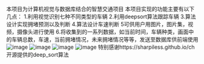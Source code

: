 本项目为计算机视觉与数据库结合的智慧交通项目
本项目实现的功能主要有以下几点：
1.利用视觉识别七种不同类型的车辆
2.利用deepsort算法跟踪车辆
3.算法设计实现拥堵预测以及判断
4.算法设计车速判断
5可供用户用图片，图片集，视频，摄像头进行使用
6.将收集到的一系列数据，如当前时间，车辆种类，画面中的车辆总数，车速，当前拥堵情况，未来拥堵情况等等，发送至数据库供前端使用
![image](https://github.com/user-attachments/assets/e5cff448-589a-41ce-85ff-f26a6c19e4cb)
![image](https://github.com/user-attachments/assets/46a3bcb0-8d5f-4422-bdde-8b1776ed1969)
![image](https://github.com/user-attachments/assets/183e27f0-8bab-4c72-8712-ecf48d7a18e7)
![image](https://github.com/user-attachments/assets/f28c4433-011f-4612-882c-bb9807541b3a)
特别感谢https://sharpiless.github.io/ch开源提供的deep_sort算法
